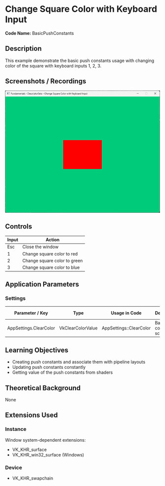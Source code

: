 # Change Square Color with Keyboard Input

**Code Name:** BasicPushConstants

## Description

This example demonstrate the basic push constants usage with changing color of the square with keyboard inputs 1, 2, 3.

## Screenshots / Recordings

![](/Docs/ExampleMedia/Fundamentals/DescriptorSets/BasicPushConstants.png?raw=true)

## Controls

| Input | Action                       |
|-------|------------------------------|
| Esc   | Close the window             |
| 1     | Change square color to red   |
| 2     | Change square color to green |
| 3     | Change square color to blue  |

## Application Parameters

### Settings

| Parameter / Key                  | Type              | Usage in Code                     | Description                    | Default Value |
|----------------------------------|-------------------|-----------------------------------|--------------------------------|---------------|
| AppSettings.ClearColor           | VkClearColorValue | AppSettings::ClearColor           | Background color of the screen |               |


## Learning Objectives

- Creating push constants and associate them with pipeline layouts
- Updating push constants constantly
- Getting value of the push constants from shaders

## Theoretical Background

None

## Extensions Used

### Instance

Window system-dependent extensions:
- VK_KHR_surface
- VK_KHR_win32_surface (Windows)

### Device

- VK_KHR_swapchain
